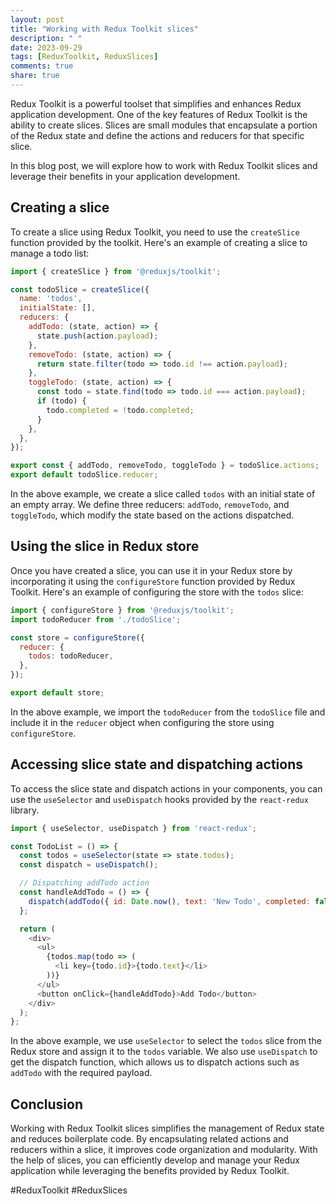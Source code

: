 ```yaml
---
layout: post
title: "Working with Redux Toolkit slices"
description: " "
date: 2023-09-29
tags: [ReduxToolkit, ReduxSlices]
comments: true
share: true
---
```


Redux Toolkit is a powerful toolset that simplifies and enhances Redux application development. One of the key features of Redux Toolkit is the ability to create slices. Slices are small modules that encapsulate a portion of the Redux state and define the actions and reducers for that specific slice.

In this blog post, we will explore how to work with Redux Toolkit slices and leverage their benefits in your application development.

## Creating a slice

To create a slice using Redux Toolkit, you need to use the `createSlice` function provided by the toolkit. Here's an example of creating a slice to manage a todo list:

```javascript
import { createSlice } from '@reduxjs/toolkit';

const todoSlice = createSlice({
  name: 'todos',
  initialState: [],
  reducers: {
    addTodo: (state, action) => {
      state.push(action.payload);
    },
    removeTodo: (state, action) => {
      return state.filter(todo => todo.id !== action.payload);
    },
    toggleTodo: (state, action) => {
      const todo = state.find(todo => todo.id === action.payload);
      if (todo) {
        todo.completed = !todo.completed;
      }
    },
  },
});

export const { addTodo, removeTodo, toggleTodo } = todoSlice.actions;
export default todoSlice.reducer;
```

In the above example, we create a slice called `todos` with an initial state of an empty array. We define three reducers: `addTodo`, `removeTodo`, and `toggleTodo`, which modify the state based on the actions dispatched.

## Using the slice in Redux store

Once you have created a slice, you can use it in your Redux store by incorporating it using the `configureStore` function provided by Redux Toolkit. Here's an example of configuring the store with the `todos` slice:

```javascript
import { configureStore } from '@reduxjs/toolkit';
import todoReducer from './todoSlice';

const store = configureStore({
  reducer: {
    todos: todoReducer,
  },
});

export default store;
```

In the above example, we import the `todoReducer` from the `todoSlice` file and include it in the `reducer` object when configuring the store using `configureStore`.

## Accessing slice state and dispatching actions

To access the slice state and dispatch actions in your components, you can use the `useSelector` and `useDispatch` hooks provided by the `react-redux` library.

```javascript
import { useSelector, useDispatch } from 'react-redux';

const TodoList = () => {
  const todos = useSelector(state => state.todos);
  const dispatch = useDispatch();

  // Dispatching addTodo action
  const handleAddTodo = () => {
    dispatch(addTodo({ id: Date.now(), text: 'New Todo', completed: false }));
  };

  return (
    <div>
      <ul>
        {todos.map(todo => (
          <li key={todo.id}>{todo.text}</li>
        ))}
      </ul>
      <button onClick={handleAddTodo}>Add Todo</button>
    </div>
  );
};
```

In the above example, we use `useSelector` to select the `todos` slice from the Redux store and assign it to the `todos` variable. We also use `useDispatch` to get the dispatch function, which allows us to dispatch actions such as `addTodo` with the required payload.

## Conclusion

Working with Redux Toolkit slices simplifies the management of Redux state and reduces boilerplate code. By encapsulating related actions and reducers within a slice, it improves code organization and modularity. With the help of slices, you can efficiently develop and manage your Redux application while leveraging the benefits provided by Redux Toolkit.

#ReduxToolkit #ReduxSlices